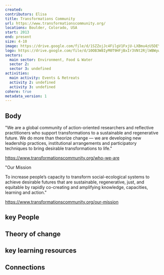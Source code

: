 ```yaml
---
created:
contributors: Elisa
title: Transformations Community
url: https://www.transformationscommunity.org/
locations: Boulder, Colorado, USA
start: 2013
end: present
size: 4-10
image: https://drive.google.com/file/d/1SZZojJc4FilgV1FxjU-LXBmu4zU5DEY3/view?usp=drive_link
logo: https://drive.google.com/file/d/10OB3W8IyM0T9HFjBxIr3VNt2RjlWBWyw/view?usp=drive_link
sectors:
  main sector: Environment, Food & Water
  sector 2: 
  sector 3: undefined
activities: 
  main activity: Events & Retreats
  activity 2: undefined
  activity 3: undefined
cohere: true
metadata_version: 1
---
```



## Body

"We are a global community of action-oriented researchers and reflective practitioners who support transformations to a sustainable and regenerative future. We do more than theorize change — we are developing new leadership practices, institutional arrangements and participatory techniques to bring desirable transformations to life."

https://www.transformationscommunity.org/who-we-are

"Our Mission

To increase people’s capacity to transform social-ecological systems to achieve desirable futures that are sustainable, regenerative, just, and equitable by rapidly co-creating and amplifying knowledge, capacities, learning and action."

https://www.transformationscommunity.org/our-mission

## key People



## Theory of change



## key learning resources



## Connections




